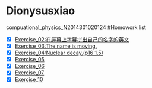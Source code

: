 # Dionysusxiao
compuational_physics_N2014301020124
#Homowork list
- [x] [Exercise_02:在屏幕上字幕拼出自己的名字的英文](https://github.com/Dionysusxiao/compuational_physics_N2014301020124/blob/master/gitignore)
- [x] [Exercise_03:The name is moving.](https://github.com/Dionysusxiao/compuational_physics_N2014301020124/blob/master/.gitignore)
- [x] [Exercise_04:Nuclear decay.(p16 1.5)](https://www.zybuluo.com/DionysusXiao/note/505450)
- [x] [Exercise_05](https://www.zybuluo.com/DionysusXiao/note/505450)
- [x] [Exercise_06](https://www.zybuluo.com/DionysusXiao/note/542521)
- [x] [Exercise_07](https://www.zybuluo.com/DionysusXiao/note/542521)
- [x] [Exercise_10](https://www.zybuluo.com/DionysusXiao/note/542521)
